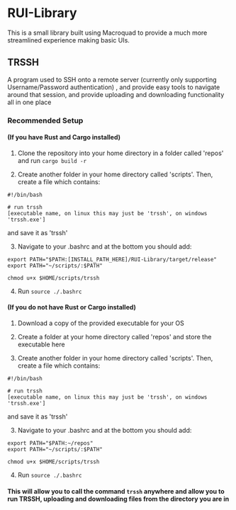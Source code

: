 # RUI-Library

This is a small library built using Macroquad to provide a much more streamlined experience making basic UIs.



## TRSSH 
A program used to SSH onto a remote server (currently only supporting Username/Password authentication) , and provide easy tools to navigate around that session, and provide uploading and downloading functionality all in one place

### Recommended Setup 
#### (If you have Rust and Cargo installed)

1) Clone the repository into your home directory in a folder called 'repos' and run
`cargo build -r`

3) Create another folder in your home directory called 'scripts'. Then, create a file which contains:

```
#!/bin/bash

# run trssh 
[executable name, on linux this may just be 'trssh', on windows 'trssh.exe']
```
and save it as 'trssh'

3) Navigate to your .bashrc and at the bottom you should add:

```
export PATH="$PATH:[INSTALL_PATH_HERE]/RUI-Library/target/release"
export PATH="~/scripts/:$PATH"

chmod u+x $HOME/scripts/trssh
```

4) Run `source ./.bashrc` 

#### (If you do not have Rust or Cargo installed)

1) Download a copy of the provided executable for your OS

2) Create a folder at your home directory called 'repos' and store the executable here

2) Create another folder in your home directory called 'scripts'. Then, create a file which contains:

```
#!/bin/bash

# run trssh 
[executable name, on linux this may just be 'trssh', on windows 'trssh.exe']
```
and save it as 'trssh'

3) Navigate to your .bashrc and at the bottom you should add:

```
export PATH="$PATH:~/repos"
export PATH="~/scripts/:$PATH"

chmod u+x $HOME/scripts/trssh
```

4) Run `source ./.bashrc` 

#### This will allow you to call the command `trssh` anywhere and allow you to run TRSSH, uploading and downloading files from the directory you are in
